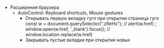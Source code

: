 - Расширения браузера
	- AutoControl: Keyboard shortcuts, Mouse gestures
		- Открывать первую вкладку гугл при открытии страница гугл
			const w = document.querySelector(".zReHs");
			// alert(w.href) ;
			window.open(w.href, '_blank').focus();
			//	window.location.replace(w.href)
		- Закрывать пустые вкладки при открытии новых